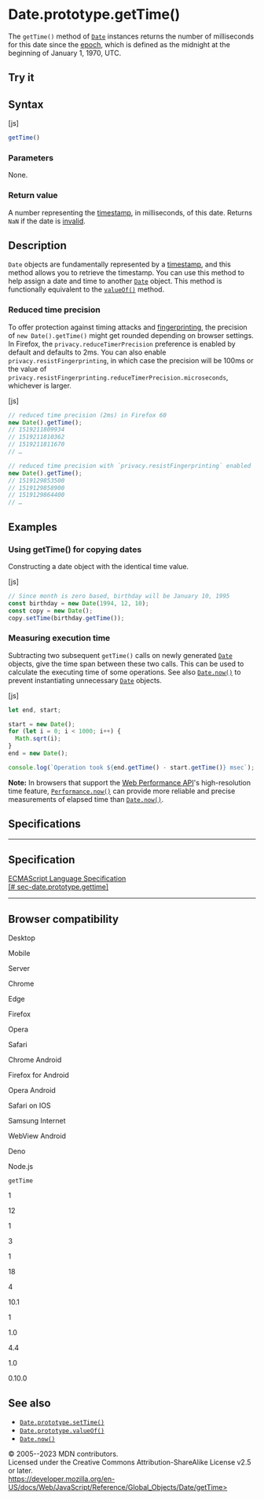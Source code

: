 Date.prototype.getTime()
========================

 
The `getTime()` method of [`Date`](../date) instances returns the number
of milliseconds for this date since the
[epoch](../date#the_epoch_timestamps_and_invalid_date), which is defined
as the midnight at the beginning of January 1, 1970, UTC.


 
Try it 
------

 



 
Syntax
------

 
 
 
[js]


```js
getTime()
```




 
### Parameters

 
None.



 
### Return value 

 
A number representing the
[timestamp](../date#the_epoch_timestamps_and_invalid_date), in
milliseconds, of this date. Returns `NaN` if the date is
[invalid](../date#the_epoch_timestamps_and_invalid_date).



 
Description
-----------

 
`Date` objects are fundamentally represented by a
[timestamp](../date#the_epoch_timestamps_and_invalid_date), and this
method allows you to retrieve the timestamp. You can use this method to
help assign a date and time to another [`Date`](../date) object. This
method is functionally equivalent to the [`valueOf()`](valueof) method.



 
### Reduced time precision 

 
To offer protection against timing attacks and
[fingerprinting](https://developer.mozilla.org/en-US/docs/Glossary/Fingerprinting),
the precision of `new Date().getTime()` might get rounded depending on
browser settings. In Firefox, the `privacy.reduceTimerPrecision`
preference is enabled by default and defaults to 2ms. You can also
enable `privacy.resistFingerprinting`, in which case the precision will
be 100ms or the value of
`privacy.resistFingerprinting.reduceTimerPrecision.microseconds`,
whichever is larger.

 
 
[js]


```js
// reduced time precision (2ms) in Firefox 60
new Date().getTime();
// 1519211809934
// 1519211810362
// 1519211811670
// …

// reduced time precision with `privacy.resistFingerprinting` enabled
new Date().getTime();
// 1519129853500
// 1519129858900
// 1519129864400
// …
```




 
Examples
--------


 
### Using getTime() for copying dates 

 
Constructing a date object with the identical time value.

 
 
[js]


```js
// Since month is zero based, birthday will be January 10, 1995
const birthday = new Date(1994, 12, 10);
const copy = new Date();
copy.setTime(birthday.getTime());
```




 
### Measuring execution time 

 
Subtracting two subsequent `getTime()` calls on newly generated
[`Date`](../date) objects, give the time span between these two calls.
This can be used to calculate the executing time of some operations. See
also [`Date.now()`](now) to prevent instantiating unnecessary
[`Date`](../date) objects.

 
 
[js]


```js
let end, start;

start = new Date();
for (let i = 0; i < 1000; i++) {
  Math.sqrt(i);
}
end = new Date();

console.log(`Operation took ${end.getTime() - start.getTime()} msec`);
```


 
**Note:** In browsers that support the [Web Performance
API](https://developer.mozilla.org/en-US/docs/Web/API/performance_property)\'s
high-resolution time feature,
[`Performance.now()`](https://developer.mozilla.org/en-US/docs/Web/API/Performance/now)
can provide more reliable and precise measurements of elapsed time than
[`Date.now()`](now).




Specifications
--------------

 
  ---------------------------------------------------------------------------------------------------------------------------
  Specification
  ---------------------------------------------------------------------------------------------------------------------------
  [ECMAScript Language Specification\
  [\#
  sec-date.prototype.gettime]](https://tc39.es/ecma262/multipage/numbers-and-dates.html#sec-date.prototype.gettime)

  ---------------------------------------------------------------------------------------------------------------------------


Browser compatibility 
---------------------

 


Desktop

Mobile

Server

Chrome

Edge

Firefox

Opera

Safari

Chrome Android

Firefox for Android

Opera Android

Safari on IOS

Samsung Internet

WebView Android

Deno

Node.js

`getTime`

1

12

1

3

1

18

4

10.1

1

1.0

4.4

1.0

0.10.0

 
See also 
--------

 
-   [`Date.prototype.setTime()`](settime)
-   [`Date.prototype.valueOf()`](valueof)
-   [`Date.now()`](now)



 
© 2005--2023 MDN contributors.\
Licensed under the Creative Commons Attribution-ShareAlike License v2.5
or later.\
https://developer.mozilla.org/en-US/docs/Web/JavaScript/Reference/Global_Objects/Date/getTime>


